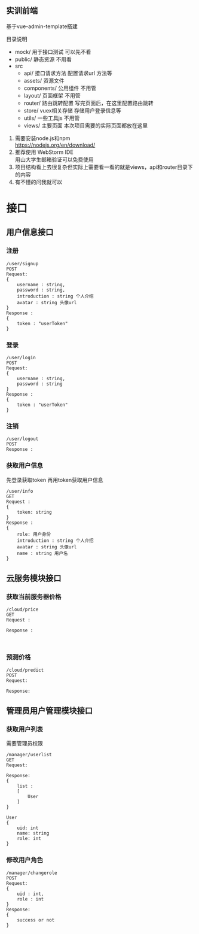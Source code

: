 ## 实训前端
基于vue-admin-template搭建

目录说明
  - mock/ 用于接口测试 可以先不看
  - public/ 静态资源 不用看
  - src
    - api/ 接口请求方法 配置请求url 方法等
    - assets/ 资源文件
    - components/ 公用组件 不用管
    - layout/ 页面框架 不用管
    - router/ 路由跳转配置 写完页面后，在这里配置路由跳转 
    - store/ vuex相关存储 存储用户登录信息等
    - utils/ 一些工具js 不用管
    - views/ 主要页面 本次项目需要的实际页面都放在这里

1. 需要安装node.js和npm  
https://nodejs.org/en/download/
2. 推荐使用 WebStorm IDE  
用山大学生邮箱验证可以免费使用
3. 项目结构看上去很复杂但实际上需要看一看的就是views，api和router目录下的内容
4. 有不懂的问我就可以

# 接口
## 用户信息接口
### 注册
```
/user/signup
POST
Request: 
{
	username : string,
	password : string,
	introduction : string 个人介绍
	avatar : string 头像url
}
Response : 
{
	token : "userToken"	
}
```
### 登录
```
/user/login
POST
Request: 
{
	username : string,
	password : string
}
Response : 
{
	token : "userToken"	
}
```
### 注销
```
/user/logout
POST
Response : 

```
### 获取用户信息
先登录获取token 再用token获取用户信息
```
/user/info
GET
Request : 
{
	token: string
}
Response : 
{
	role: 用户身份
	introduction : string 个人介绍
	avatar : string 头像url
	name : string 用户名
}

```
## 云服务模块接口
### 获取当前服务器价格
```
/cloud/price
GET
Request : 

Response : 

	
```
### 预测价格
```
/cloud/predict
POST
Request:

Response:

```
## 管理员用户管理模块接口
### 获取用户列表
需要管理员权限
```
/manager/userlist
GET
Request:

Response:
{
	list : 
	[
		User
	]
}

User
{
	uid: int
	name: string
	role: int
}
```

### 修改用户角色
```
/manager/changerole
POST
Request:
{
	uid : int,
	role : int
}
Response:
{
	success or not
}
```

